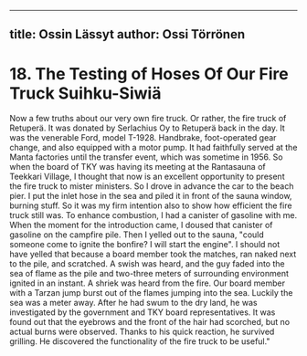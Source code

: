 
---
title: Ossin Lässyt
author: Ossi Törrönen
---

    
# 18. The Testing of Hoses Of Our Fire Truck Suihku-Siwiä

Now a few truths about our very own fire truck. Or rather, the fire truck of Retuperä. It was donated by Serlachius Oy to Retuperä back in the day. It was the venerable Ford, model T-1928. Handbrake, foot-operated gear change, and also equipped with a motor pump. It had faithfully served at the Manta factories until the transfer event, which was sometime in 1956. So when the board of TKY was having its meeting at the Rantasauna of Teekkari Village, I thought that now is an excellent opportunity to present the fire truck to mister ministers. So I drove in advance the car to the beach pier.
I put the inlet hose in the sea and piled it in front of the sauna window, burning stuff. So it was my firm intention also to show how efficient the fire truck still was. To enhance combustion, I had a canister of gasoline with me. When the moment for the introduction came, I doused that canister of gasoline on the campfire pile. Then I yelled out to the sauna, "could someone come to ignite the bonfire? I will start the engine". I should not have yelled that because a board member took the matches, ran naked next to the pile, and scratched. A swish was heard, and the guy faded into the sea of flame as the pile and two-three meters of surrounding environment ignited in an instant. A shriek was heard from the fire. Our board member with a Tarzan jump burst out of the flames jumping into the sea. Luckily the sea was a meter away. After he had swum to the dry land, he was investigated by the government and TKY board representatives. It was found out that the eyebrows and the front of the hair had scorched, but no actual burns were observed. Thanks to his quick reaction, he survived grilling. He discovered the functionality of the fire truck to be useful."

